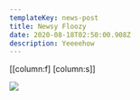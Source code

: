 ```yaml
---
templateKey: news-post
title: Newsy Floozy
date: 2020-08-18T02:50:00.908Z
description: Yeeeehow
---
```

[[column:f] [column:s]]

![](/img/bcard_03_600x1800.jpg)
